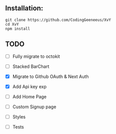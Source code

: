 ## Installation:

```
git clone https://github.com/CodingGeeneeus/XvY
cd XvY
npm install
```

## TODO
- [ ] Fully migrate to octokit
- [ ] Stacked BarChart
- [x] Migrate to Github OAuth & Next Auth
- [X] Add Api key exp
- [ ] Add Home Page
- [ ] Custom Signup page
- [ ] Styles
- [ ] Tests

